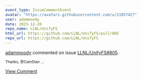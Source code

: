 ```yaml
---
event_type: IssueCommentEvent
avatar: "https://avatars.githubusercontent.com/u/1105742?"
user: adammoody
date: 2023-12-20
repo_name: LLNL/UnifyFS
html_url: https://github.com/LLNL/UnifyFS/pull/805
repo_url: https://github.com/LLNL/UnifyFS
---
```


<a href='https://github.com/adammoody' target='_blank'>adammoody</a> commented on issue <a href='https://github.com/LLNL/UnifyFS/pull/805' target='_blank'>LLNL/UnifyFS#805</a>.

<small>Thanks, @CamStan ...</small>

<a href='https://github.com/LLNL/UnifyFS/pull/805' target='_blank'>View Comment</a>